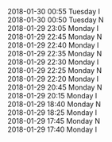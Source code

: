 2018-01-30 00:55 Tuesday  I  
2018-01-30 00:50 Tuesday  N  
2018-01-29 23:05 Monday  I  
2018-01-29 22:45 Monday  N  
2018-01-29 22:40 Monday  I  
2018-01-29 22:35 Monday  N  
2018-01-29 22:30 Monday  I  
2018-01-29 22:25 Monday  N  
2018-01-29 22:20 Monday  I  
2018-01-29 20:45 Monday  N  
2018-01-29 20:15 Monday  I  
2018-01-29 18:40 Monday  N  
2018-01-29 18:25 Monday  I  
2018-01-29 17:45 Monday  N  
2018-01-29 17:40 Monday  I  
